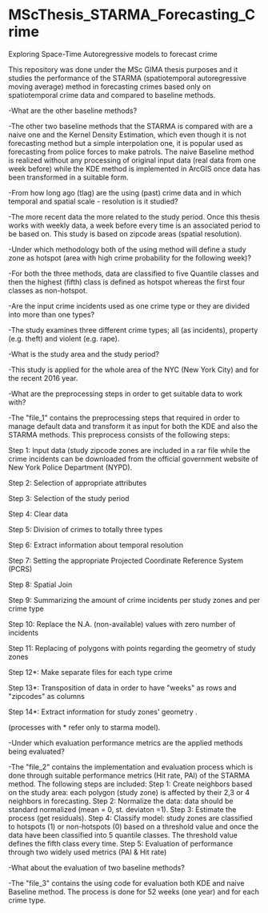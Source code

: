 # MScThesis_STARMA_Forecasting_Crime
Exploring Space-Time Autoregressive models to forecast crime

This repository was done under the MSc GIMA thesis purposes and it studies the performance of the STARMA (spatiotemporal autoregressive moving average) method in forecasting crimes based only on spatiotemporal crime data and compared to baseline methods.

-What are the other baseline methods?

-The other two baseline methods that the STARMA is compared with are a naive one and the Kernel Density Estimation, which even though it is not forecasting method but a simple interpolation one, it is popular used as forecasting from police forces to make patrols. The naive Baseline method is realized without any processing of original input data (real data from one week before) while the KDE method is implemented in ArcGIS once data has been transformed in a suitable form.



-From how long ago (tlag) are the using (past) crime data and in which temporal and spatial scale - resolution is it studied?

-The more recent data the more related to the study period. Once this thesis works with weekly data, a week before every time is an associated period to be based on. This study is based on zipcode areas (spatial resolution).  



-Under which methodology both of the using method will define a study zone as hotspot (area with high crime probability for the following week)?

-For both the three methods, data are classified to five Quantile classes and then the highest (fifth) class is defined as hotspot whereas the first four classes as non-hotspot. 



-Are the input crime incidents used as one crime type or they are divided into more than one types?

-The study examines three different crime types; all (as incidents), property (e.g. theft) and violent (e.g. rape).



-What is the study area and the study period?

-This study is applied for the whole area of the NYC (New York City) and for the recent 2016 year.



-What are the preprocessing steps in order to get suitable data to work with?

-The "file_1" contains the preprocessing steps that required in order to manage default data and transform it as input for both the KDE and also the STARMA methods. This preprocess consists of the following steps:

Step 1: Input data (study zipcode zones are included in a rar file while the crime incidents can be downloaded from the official government website of New York Police Department (NYPD).

Step 2: Selection of appropriate attributes 

Step 3: Selection of the study period

Step 4: Clear data

Step 5: Division of crimes to totally three types

Step 6: Extract information about temporal resolution

Step 7: Setting the appropriate Projected Coordinate Reference System (PCRS)

Step 8: Spatial Join 

Step 9: Summarizing the amount of crime incidents per study zones and per crime type

Step 10: Replace the N.A. (non-available) values with zero number of incidents

Step 11: Replacing of polygons with points regarding the geometry of study zones

Step 12*: Make separate files for each type crime

Step 13*: Transposition of data in order to have "weeks" as rows and "zipcodes" as columns

Step 14*: Extract information for study zones' geometry .

(processes with * refer only to starma model). 



-Under which evaluation performance metrics are the applied methods being evaluated?

-The "file_2" contains the implementation and evaluation process which is done through suitable performance metrics (Hit rate, PAI) of the STARMA method. The following steps are included:
Step 1: Create neighbors based on the study area: each polygon (study zone) is affected by their 2,3 or 4 neighbors in forecasting.
Step 2: Normalize the data: data should be standard normalized (mean = 0, st. deviaton =1).
Step 3: Estimate the process (get residuals).
Step 4: Classify model: study zones are classified to hotspots (1) or non-hotspots (0) based on a threshold value and once the data have been classified into 5 quantile classes. The threshold value defines the fifth class every time.
Step 5: Evaluation of performance through two widely used metrics (PAI & Hit rate)



-What about the evaluation of two baseline methods?

-The "file_3" contains the using code for evaluation both KDE and naive Baseline method. The process is done for 52 weeks (one year) and for each crime type.

